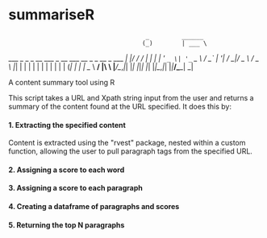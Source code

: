 # summariseR

                                          _         ______ 
                                         (_)        | ___ \
 ___ _   _ _ __ ___  _ __ ___   __ _ _ __ _ ___  ___| |_/ /
/ __| | | | '_ ` _ \| '_ ` _ \ / _` | '__| / __|/ _ \    / 
\__ \ |_| | | | | | | | | | | | (_| | |  | \__ \  __/ |\ \ 
|___/\__,_|_| |_| |_|_| |_| |_|\__,_|_|  |_|___/\___\_| \_|
                                                           
                                                           

A content summary tool using R

This script takes a URL and Xpath string input from the user and returns a summary of the content found at the URL specified.
It does this by:

#### 1. Extracting the specified content
Content is extracted using the "rvest" package, nested within a custom function,
allowing the user to pull paragraph tags from the specified URL.

#### 2. Assigning a score to each word

#### 3. Assigning a score to each paragraph

#### 4. Creating a dataframe of paragraphs and scores

#### 5. Returning the top N paragraphs
